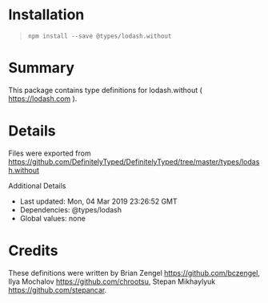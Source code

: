 # Installation
> `npm install --save @types/lodash.without`

# Summary
This package contains type definitions for lodash.without ( https://lodash.com ).

# Details
Files were exported from https://github.com/DefinitelyTyped/DefinitelyTyped/tree/master/types/lodash.without

Additional Details
 * Last updated: Mon, 04 Mar 2019 23:26:52 GMT
 * Dependencies: @types/lodash
 * Global values: none

# Credits
These definitions were written by Brian Zengel <https://github.com/bczengel>, Ilya Mochalov <https://github.com/chrootsu>, Stepan Mikhaylyuk <https://github.com/stepancar>.

